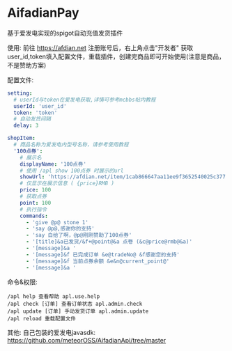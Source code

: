 # AifadianPay
基于爱发电实现的spigot自动充值发货插件

使用:
前往 https://afdian.net 注册账号后，右上角点击"开发者"
获取user_id,token填入配置文件，重载插件，创建完商品即可开始使用(注意是商品，不是赞助方案)

配置文件:
```yaml
setting:
  # userId与token在爱发电获取,详情可参考mcbbs帖内教程
  userId: 'user_id'
  token: 'token'
  # 自动发货间隔
  delay: 3

shopItem:
  # 商品名称为爱发电内型号名称，请参考使用教程
  '100点券':
    # 展示名
    displayName: '100点券'
    # 使用 /apl show 100点券 时展示的url
    showUrl: 'https://afdian.net/item/1cab866647aa11ee9f3652540025c377'
    # 仅显示在展示信息 ( {price}RMB )
    price: 100
    # 获取点券
    point: 100
    # 执行指令
    commands:
      - 'give @p@ stone 1'
      - 'say @p@,感谢你的支持'
      - 'say 白给了啊，@p@刚刚赞助了100点券'
      - '[title]&a已发货/&f+@point@&a 点卷 (&c@price@rmb@&a)'
      - '[message]&a '
      - '[message]&f 已完成订单 &e@tradeNo@ &f感谢您的支持'
      - '[message]&f 当前点券余额 &e&n@current_point@'
      - '[message]&a '
```

命令&权限:
```
/apl help 查看帮助 apl.use.help
/apl check [订单] 查看订单状态 apl.admin.check
/apl update [订单] 手动发货订单 apl.admin.update
/apl reload 重载配置文件
```

其他:
自己包装的爱发电javasdk: https://github.com/meteorOSS/AifadianApi/tree/master
